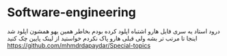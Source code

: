 # Software-engineering
درود استاد یه سری فایل هارو اشتباه اپلود کرده بودم بخاطر همین یهو همشون اپلود شد اینجا تا مرتب تر بشه ولی قبلی هارو پاک نکردم خواستید از لینک پایین چک کنید
https://github.com/mhmdrdapaydar/Special-topics
